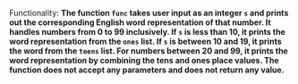 Functionality: **The function `func` takes user input as an integer `s` and prints out the corresponding English word representation of that number. It handles numbers from 0 to 99 inclusively. If `s` is less than 10, it prints the word representation from the `ones` list. If `s` is between 10 and 19, it prints the word from the `teens` list. For numbers between 20 and 99, it prints the word representation by combining the tens and ones place values. The function does not accept any parameters and does not return any value.**